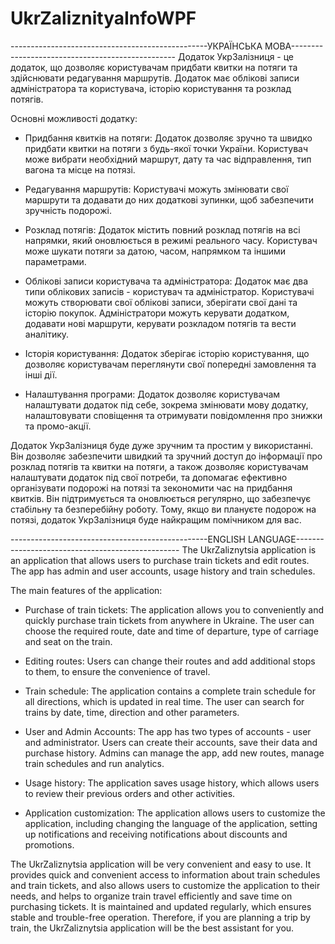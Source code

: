 # UkrZaliznityaInfoWPF

-------------------------------------------------УКРАЇНСЬКА МОВА-------------------------------------------------
Додаток УкрЗалізниця - це додаток, що дозволяє користувачам придбати квитки на потяги та здійснювати редагування маршрутів. Додаток має облікові записи адміністратора та користувача, історію користування та розклад потягів.

Основні можливості додатку:

 - Придбання квитків на потяги: Додаток дозволяє зручно та швидко придбати квитки на потяги з будь-якої точки України. Користувач може вибрати необхідний маршрут, дату та час відправлення, тип вагона та місце на потязі.

 - Редагування маршрутів: Користувачі можуть змінювати свої маршрути та додавати до них додаткові зупинки, щоб забезпечити зручність подорожі.

 - Розклад потягів: Додаток містить повний розклад потягів на всі напрямки, який оновлюється в режимі реального часу. Користувач може шукати потяги за датою, часом, напрямком та іншими параметрами.

 - Облікові записи користувача та адміністратора: Додаток має два типи облікових записів - користувач та адміністратор. Користувачі можуть створювати свої облікові записи, зберігати свої дані та історію покупок. Адміністратори можуть керувати додатком, додавати нові маршрути, керувати розкладом потягів та вести аналітику.

 - Історія користування: Додаток зберігає історію користування, що дозволяє користувачам переглянути свої попередні замовлення та інші дії.

 - Налаштування програми: Додаток дозволяє користувачам налаштувати додаток під себе, зокрема змінювати мову додатку, налаштовувати сповіщення та отримувати повідомлення про знижки та промо-акції.

 Додаток УкрЗалізниця буде дуже зручним та простим у використанні. Він дозволяє забезпечити швидкий та зручний доступ до інформації про розклад потягів та квитки на потяги, а також дозволяє користувачам налаштувати додаток під свої потреби,
 та допомагає ефективно організувати подорожі на потязі та зекономити час на придбання квитків. Він підтримується та оновлюється регулярно, що забезпечує стабільну та безперебійну роботу. Тому, якщо ви плануєте подорож на потязі, додаток УкрЗалізниця буде найкращим помічником для вас.
 
-------------------------------------------------ENGLISH LANGUAGE-------------------------------------------------
 The UkrZaliznytsia application is an application that allows users to purchase train tickets and edit routes. The app has admin and user accounts, usage history and train schedules.

The main features of the application:

 - Purchase of train tickets: The application allows you to conveniently and quickly purchase train tickets from anywhere in Ukraine. The user can choose the required route, date and time of departure, type of carriage and seat on the train.

 - Editing routes: Users can change their routes and add additional stops to them, to ensure the convenience of travel.

 - Train schedule: The application contains a complete train schedule for all directions, which is updated in real time. The user can search for trains by date, time, direction and other parameters.

 - User and Admin Accounts: The app has two types of accounts - user and administrator. Users can create their accounts, save their data and purchase history. Admins can manage the app, add new routes, manage train schedules and run analytics.

 - Usage history: The application saves usage history, which allows users to review their previous orders and other activities.

 - Application customization: The application allows users to customize the application, including changing the language of the application, setting up notifications and receiving notifications about discounts and promotions.

The UkrZaliznytsia application will be very convenient and easy to use.
It provides quick and convenient access to information about train schedules and train tickets, and also allows users to customize the application to their needs, and helps to organize train travel efficiently and save time on purchasing tickets. It is maintained and updated regularly,
which ensures stable and trouble-free operation. Therefore, if you are planning a trip by train, the UkrZaliznytsia application will be the best assistant for you.
